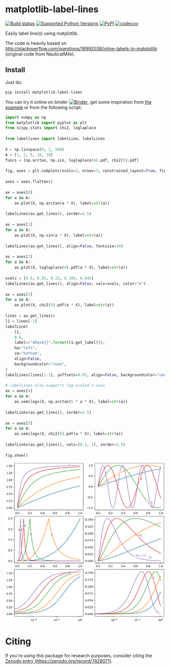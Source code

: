 # matplotlib-label-lines
[![Build status](https://github.com/cphyc/matplotlib-label-lines/actions/workflows/pytest.yml/badge.svg)](https://github.com/cphyc/matplotlib-label-lines/actions/workflows/pytest.yml)
[![Supported Python Versions](https://img.shields.io/pypi/pyversions/matplotlib-label-lines/0.6.0)](https://pypi.org/project/matplotlib-label-lines/)
[![PyPI](https://img.shields.io/pypi/v/matplotlib-label-lines)](https://pypi.org/project/matplotlib-label-lines)
[![codecov](https://codecov.io/gh/cphyc/matplotlib-label-lines/branch/master/graph/badge.svg)](https://codecov.io/gh/cphyc/matplotlib-label-lines)

Easily label line(s) using matplotlib.

The code is heavily based on http://stackoverflow.com/questions/16992038/inline-labels-in-matplotlib (original code from NauticalMile).

## Install

Just do:
```bash
pip install matplotlib-label-lines
```
You can try it online on binder [![Binder](https://mybinder.org/badge_logo.svg)](https://mybinder.org/v2/gh/cphyc/matplotlib-label-lines/master), get some inspiration from [the example](https://github.com/cphyc/matplotlib-label-lines/blob/master/example/matplotlib_label_lines.ipynb) or from the following script:
```python
import numpy as np
from matplotlib import pyplot as plt
from scipy.stats import chi2, loglaplace

from labellines import labelLine, labelLines

X = np.linspace(0, 1, 500)
A = [1, 2, 5, 10, 20]
funcs = [np.arctan, np.sin, loglaplace(4).pdf, chi2(5).pdf]

fig, axes = plt.subplots(ncols=2, nrows=3, constrained_layout=True, figsize=(8, 8))

axes = axes.flatten()

ax = axes[0]
for a in A:
    ax.plot(X, np.arctan(a * X), label=str(a))

labelLines(ax.get_lines(), zorder=2.5)

ax = axes[1]
for a in A:
    ax.plot(X, np.sin(a * X), label=str(a))

labelLines(ax.get_lines(), align=False, fontsize=14)

ax = axes[2]
for a in A:
    ax.plot(X, loglaplace(4).pdf(a * X), label=str(a))

xvals = [0.8, 0.55, 0.22, 0.104, 0.045]
labelLines(ax.get_lines(), align=False, vals=xvals, color="k")

ax = axes[3]
for a in A:
    ax.plot(X, chi2(5).pdf(a * X), label=str(a))

lines = ax.get_lines()
l1 = lines[-1]
labelLine(
    l1,
    0.6,
    label=r"$Re=${}".format(l1.get_label()),
    ha="left",
    va="bottom",
    align=False,
    backgroundcolor="none",
)
labelLines(lines[:-1], yoffsets=0.01, align=False, backgroundcolor="none")

# labelLines also supports log-scaled x-axes
ax = axes[4]
for a in A:
    ax.semilogx(X, np.arctan(5 * a * X), label=str(a))

labelLines(ax.get_lines(), zorder=2.5)

ax = axes[5]
for a in A:
    ax.semilogx(X, chi2(5).pdf(a * X), label=str(a))

labelLines(ax.get_lines(), vals=(0.1, 1), zorder=2.5)

fig.show()
```
![Example](https://raw.githubusercontent.com/cphyc/matplotlib-label-lines/master/example.png)

# Citing
If you're using this package for research purposes, consider citing the [Zenodo entry (https://zenodo.org/record/7428071)](https://zenodo.org/record/7428071).
